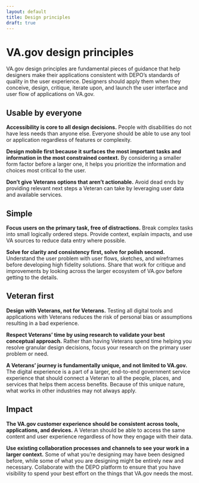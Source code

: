 ```yaml
---
layout: default
title: Design principles
draft: true
---
```


# VA.gov design principles

VA.gov design principles are fundamental pieces of guidance that help designers make their applications consistent with DEPO’s standards of quality in the user experience. Designers should apply them when they conceive, design, critique, iterate upon, and launch the user interface and user flow of applications on VA.gov.

## Usable by everyone
**Accessibility is core to all design decisions.** People with disabilities do not have less needs than anyone else. Everyone should be able to use any tool or application regardless of features or complexity.

**Design mobile first because it surfaces the most important tasks and information in the most constrained context.** By considering a smaller form factor before a larger one, it helps you prioritize the information and choices most critical to the user.

**Don’t give Veterans options that aren’t actionable.** Avoid dead ends by providing relevant next steps a Veteran can take by leveraging user data and available services.

## Simple
**Focus users on the primary task, free of distractions.** Break complex tasks into small logically ordered steps. Provide context, explain impacts, and use VA sources to reduce data entry where possible.

**Solve for clarity and consistency first, solve for polish second.** Understand the user problem with user flows, sketches, and wireframes before developing high fidelity solutions. Share that work for critique and improvements by looking across the larger ecosystem of VA.gov before getting to the details.

## Veteran first
**Design with Veterans, not for Veterans.** Testing all digital tools and applications with Veterans reduces the risk of personal bias or assumptions resulting in a bad experience. 

**Respect Veterans’ time by using research to validate your best conceptual approach.** Rather than having Veterans spend time helping you resolve granular design decisions, focus your research on the primary user problem or need. 

**A Veterans’ journey is fundamentally unique, and not limited to VA.gov.** The digital experience is a part of a larger, end-to-end government service experience that should connect a Veteran to all the people, places, and services that helps them access benefits. Because of this unique nature, what works in other industries may not always apply.

## Impact
**The VA.gov customer experience should be consistent across tools, applications, and devices.** A Veteran should be able to access the same content and user experience regardless of how they engage with their data.

**Use existing collaboration processes and channels to see your work in a larger context.** Some of what you’re designing may have been designed before, while some of what you are designing might be entirely new and necessary. Collaborate with the DEPO platform to ensure that you have visibility to spend your best effort on the things that VA.gov needs the most.
